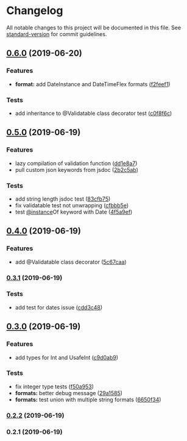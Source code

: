 # Changelog

All notable changes to this project will be documented in this file. See [standard-version](https://github.com/conventional-changelog/standard-version) for commit guidelines.

## [0.6.0](https://github.com/sparebytes/typesmith/compare/v0.5.0...v0.6.0) (2019-06-20)


### Features

* **format:** add DateInstance and DateTimeFlex formats ([f2feef1](https://github.com/sparebytes/typesmith/commit/f2feef1))


### Tests

* add inheritance to @Validatable class decorator test ([c0f8f6c](https://github.com/sparebytes/typesmith/commit/c0f8f6c))



## [0.5.0](https://github.com/sparebytes/typesmith/compare/v0.4.0...v0.5.0) (2019-06-19)


### Features

* lazy compilation of validation function ([dd1e8a7](https://github.com/sparebytes/typesmith/commit/dd1e8a7))
* pull custom json keywords from jsdoc ([2b2c5ab](https://github.com/sparebytes/typesmith/commit/2b2c5ab))


### Tests

* add string length jsdoc test ([83cfb75](https://github.com/sparebytes/typesmith/commit/83cfb75))
* fix validatable test not unwrapping ([cfbbb5e](https://github.com/sparebytes/typesmith/commit/cfbbb5e))
* test [@instance](https://github.com/instance)Of keyword with Date ([4f5a9ef](https://github.com/sparebytes/typesmith/commit/4f5a9ef))



## [0.4.0](https://github.com/sparebytes/typesmith/compare/v0.3.1...v0.4.0) (2019-06-19)


### Features

* add @Validatable class decorator ([5c67caa](https://github.com/sparebytes/typesmith/commit/5c67caa))



### [0.3.1](https://github.com/sparebytes/typesmith/compare/v0.3.0...v0.3.1) (2019-06-19)


### Tests

* add test for dates issue ([cdd3c48](https://github.com/sparebytes/typesmith/commit/cdd3c48))



## [0.3.0](https://github.com/sparebytes/typesmith/compare/v0.2.2...v0.3.0) (2019-06-19)


### Features

* add types for Int and UsafeInt ([c9d0ab9](https://github.com/sparebytes/typesmith/commit/c9d0ab9))


### Tests

* fix integer type tests ([f50a953](https://github.com/sparebytes/typesmith/commit/f50a953))
* **formats:** better debug message ([29a1585](https://github.com/sparebytes/typesmith/commit/29a1585))
* **formats:** test union with multiple string formats ([6650f34](https://github.com/sparebytes/typesmith/commit/6650f34))



### [0.2.2](https://github.com/sparebytes/typesmith/compare/v0.2.1...v0.2.2) (2019-06-19)



### 0.2.1 (2019-06-19)
